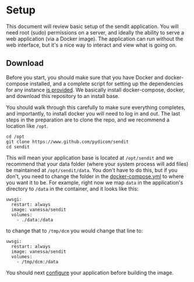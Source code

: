 # Setup

This document will review basic setup of the sendit application. You will need root (sudo) permissions on a server, and ideally the ability to serve a web application (via a Docker image). The application can run without the web interface, but it's a nice way to interact and view what is going on.


## Download
Before you start, you should make sure that you have Docker and docker-compose installed, and a complete script for setting up the dependencies for any instance [is provided](scripts/prepare_instance.sh). We basically install docker-compose, docker, and download this repository to an install base.

You should walk through this carefully to make sure everything completes, and importantly, to install docker you will need to log in and out. The last steps in the preparation are to clone the repo, and we recommend a location like `/opt`.

```
cd /opt
git clone https://www.github.com/pydicom/sendit
cd sendit
```

This will mean your application base is located at `/opt/sendit` and we recommend that your data folder (where your system process will add files) be maintained at `/opt/sendit/data`. You don't have to do this, but if you don't, you need to change the folder in the [docker-compose.yml](docker-compose.yml) to where you want it to be. For example, right now we map `data` in the application's directory to `/data` in the container, and it looks like this:

```
uwsgi:
  restart: always
  image: vanessa/sendit
  volumes:
    - ./data:/data
```

to change that to `/tmp/dcm` you would change that line to:

```
uwsgi:
  restart: always
  image: vanessa/sendit
  volumes:
    - /tmp/dcm:/data
```


You should next [configure](config.md) your application before building the image.
